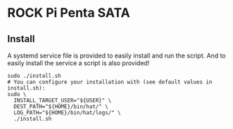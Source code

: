 # ROCK Pi Penta SATA

## Install
A systemd service file is provided to easily install and run the script. And to
easily install the service a script is also provided!
```shell
sudo ./install.sh
# You can configure your installation with (see default values in install.sh):
sudo \
  INSTALL_TARGET_USER="${USER}" \
  DEST_PATH="${HOME}/bin/hat/" \
  LOG_PATH="${HOME}/bin/hat/logs/" \
  ./install.sh
```
